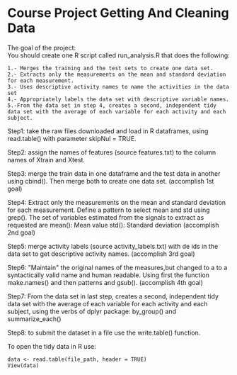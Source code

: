 # Course Project Getting And Cleaning Data

The goal of the project:  
You should create one R script called run_analysis.R that does the following:

    1.- Merges the training and the test sets to create one data set.
    2.- Extracts only the measurements on the mean and standard deviation for each measurement. 
    3.- Uses descriptive activity names to name the activities in the data set
    4.- Appropriately labels the data set with descriptive variable names. 
    5.-From the data set in step 4, creates a second, independent tidy data set with the average of each variable for each activity and each subject.

Step1: take the raw files downloaded and load in R dataframes, using read.table() with parameter skipNul = TRUE.

Step2: assign the names of features (source features.txt) to the column names of Xtrain and Xtest.

Step3: merge the train data in one dataframe and the test data in another using cbind(). Then merge both to create one data set. (accomplish 1st goal)

Step4: Extract only the measurements on the mean and standard deviation for each measurement. Define a pattern to select mean and std using grep(). The set of variables estimated from the signals to extract as requested are 
  mean(): Mean value
  std(): Standard deviation 
(accomplish 2nd goal)

Step5: merge activity labels (source activity_labels.txt) with de ids in the data set to get descriptive activity names. (accomplish 3rd goal)

Step6: "Maintain" the original names of the measures,but changed to a to a syntactically valid name and human readable. Using first the function make.names() and then patterns and gsub(). (accomplish 4th goal)

Step7: From the data set in last step, creates a second, independent tidy data set with the average of each variable for each activity and each subject, using the verbs of dplyr package: by_group() and summarize_each() 

Step8: to submit the dataset in a file use the write.table() function.

To open the tidy data in R use:

    data <- read.table(file_path, header = TRUE) 
    View(data)
